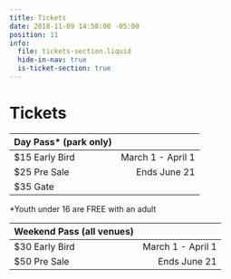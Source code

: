 ```yaml
---
title: Tickets
date: 2018-11-09 14:58:00 -05:00
position: 11
info:
  file: tickets-section.liquid
  hide-in-nav: true
  is-ticket-section: true
---
```


# Tickets

| Day Pass\*  (park only) |                   |
|------------------------|------------------:|
| $15 Early Bird         | March 1 - April 1 |
| $25 Pre Sale           |      Ends June 21 |
| $35 Gate               |                   |

\*Youth under 16 are FREE with an adult

| Weekend Pass (all venues) |                   |
|---------------------------|------------------:|
| $30 Early Bird            | March 1 - April 1 |
| $50 Pre Sale              |      Ends June 21 |